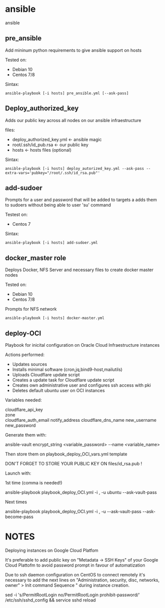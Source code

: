 # ansible
ansible 

pre_ansible 
-----------

Add mininum python requirements to give ansible support on hosts 

Tested on: 
- Debian 10
- Centos 7/8 

Sintax: 

```
ansible-playbook [-i hosts] pre_ansible.yml [--ask-pass]
```

Deploy_authorized_key
---------------------

Adds our public key across all nodes on our ansible infraestructure 

files: 
- deploy_authorized_key.yml  <- ansible magic
- root/.ssh/id_pub.rsa      <- our public key  
- hosts                      <- hosts files (optional) 

Sintax: 

```
ansible-playbook [-i hosts] deploy_autorized_key.yml --ask-pass --extra-vars='pubkey="/root/.ssh/id_rsa.pub"'
```

add-sudoer  
-----------

Prompts for a user and password that will be added to targets a adds them to sudoers without being able to user 'su' command 

Testest on: 
- Centos 7 

Sintax: 

```
ansible-playbook [-i hosts] add-sudoer.yml 
```

docker_master role
------------------

Deploys Docker, NFS Server and necessary files to create docker master nodes

Tested on:
- Debian 10
- Centos 7/8


Prompts for NFS network 


```
ansible-playbook [-i hosts] docker-master.yml
```


deploy-OCI
-----------
Playbook for inicital configuration on Oracle Cloud Infraestructure instances 

Actions performed: 
- Updates sources
- Installs minimal software (cron,jq,bind9-host,mailutils)
- Uploads Cloudflare update script 
- Creates a update task for Cloudflare update script 
- Creates own administrative user and configures ssh access with pki 
- Deletes default ubuntu user on OCI instances 

Variables needed:

cloudflare_api_key          
zone      
cloudflare_auth_email
notify_address
cloudflare_dns_name
new_username
new_password

Generate them with:

ansible-vault encrypt_string <variable_password> --name <variable_name> 

Then store them on playbook_deploy_OCI_vars.yml template 

DON'T FORGET TO STORE YOUR PUBLIC KEY ON files/id_rsa.pub ! 

Launch with: 

1st time (comma is needed!) 

ansible-playbook playbook_deploy_OCI.yml -i <your OCI instance public IP>, -u ubuntu --ask-vault-pass

Next times 

 ansible-playbook playbook_deploy_OCI.yml -i <your OCI instance public IP>, -u <your-new-username> --ask-vault-pass --ask-become-pass



# NOTES 

Deploying instances on Google Cloud Platfom 

It's preferable to add public key on "Metadata -> SSH Keys" of your Google Cloud Plattofm to avoid password prompt in favour 
of  automatization 

Due to ssh daemon configuration on CentOS to connect remotely it's necessary to add the next lines on 
"Administration, security, disc, networks, owner" > Init command Sequence " during instance creation.  

sed -i 's/PermitRootLogin no/PermitRootLogin prohibit-password/' /etc/ssh/sshd_config && service sshd reload  

